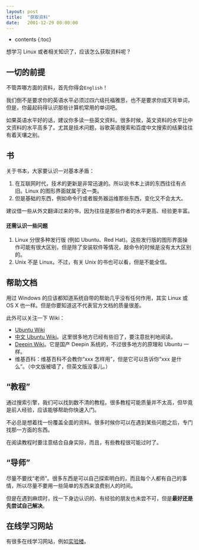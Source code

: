 ```yaml
---
layout: post
title:  "获取资料"
date:   2001-12-29 00:00:00
---
```

* contents
{:toc}

想学习 Linux 或者相关知识了，应该怎么获取资料呢？

## 一切的前提

不管弄哪方面的资料，首先你得会`English`！

我们倒不是要求你的英语水平必须过四六级托福雅思，也不是要求你成天背单词，但是，你最起码得认识那些计算机常用的单词吧。

如果英语水平好的话，建议你多读一些英文资料。很多时候，英文资料的水平比中文资料的水平高多了。尤其是技术问题，谷歌英语搜索和百度中文搜索的结果往往有着天壤之别。

## 书

关于书本，大家要认识一对基本矛盾：

1. 在互联网时代，技术的更新是非常迅速的。所以说书本上讲的东西往往有点旧。Linux 的图形界面就属于这一类。
2. 但是基础的东西，例如命令行或者服务器运维那些东西，变化又不会太大。

建议借一些从外文翻译过来的书，因为往往是那些作者的水平更高、经验更丰富。

<div class="callout callout-warning">
<h4>还需认识一些问题</h4>
<ol>
<li>Linux 分很多种发行版 (例如 Ubuntu、Red Hat)。这些发行版的图形界面操作可能有很大区别，但是除了安装软件等情况，敲命令的时候是没有太大区别的。</li>
<li>Unix 不是 Linux。不过，有关 Unix 的书也可以看，但是不能全信。</li>
</ol>
</div>

## 帮助文档

用过 Windows 的应该都知道系统自带的帮助几乎没有任何作用，其实 Linux 或 OS X 也一样。但是你要知道这不代表官方文档的质量很差。

此外可以关注一下 Wiki：

* [Ubuntu Wiki](https://wiki.ubuntu.com)
* [中文 Ubuntu Wiki](http://wiki.ubuntu.org.cn)。这里很多地方已经有些旧了，要注意批判地阅读。
* [Deepin Wiki](http://wiki.deepin.org)。它是国产 Deepin 系统的，不过很多地方的原理和 Ubuntu 一样。
* 维基百科：维基百科不会教你“xxx 怎样用”，但是它可以告诉你“xxx 是什么”。（中文版被墙了，但英文版没事儿。）

## “教程”

通过搜索引擎，我们可以找到数不清的教程。很多教程可能质量并不太高，但毕竟是前人经验，应该能够帮助你快速入门。

不必总是想着找一份覆盖全面的资料。很多时候你可以在遇到某些问题之后，专门找那一方面的东西。

在阅读教程时要注意结合自身实际，而且，有些教程很可能过时了。

## “导师”

尽量不要找“老师”。很多东西是可以自己探索明白的，而且每个人都有自己的事情，所以尽量不要用一些简单的东西来浪费别人的时间。

但是在遇到麻烦时，找一下身边认识的、有经验的朋友也未尝不可，但是**最好还是先尝试自己解决**。

## 在线学习网站

有很多在线学习网站，例如[实验楼](http://www.shiyanlou.com)。